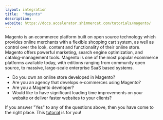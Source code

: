 ```yaml
---
layout: integration
title:  "Magento"
description:
website: https://docs.accelerator.shimmercat.com/tutorials/magento/
---
```

Magento is an ecommerce platform built on open source technology which provides online merchants with a flexible shopping cart system, as well as control over the look, content and functionality of their online store. Magento offers powerful marketing, search engine optimization, and catalog-management tools. Magento is one of the most popular ecommerce platforms available today, with editions ranging from community open source, to massive, large-scale enterprise SaaS based systems.

* Do you own an online store developed in Magento?
* Are you an agency that develops e-commerces using Magento?
* Are you a Magento developer?
* Would like to have significant loading time improvements on your website or deliver faster websites to your clients?

If you answer "Yes" to any of the questions above, then you have come to the right place. This <a href="https://docs.accelerator.shimmercat.com/tutorials/magento/" target="_blank">tutorial</a> is for you!

